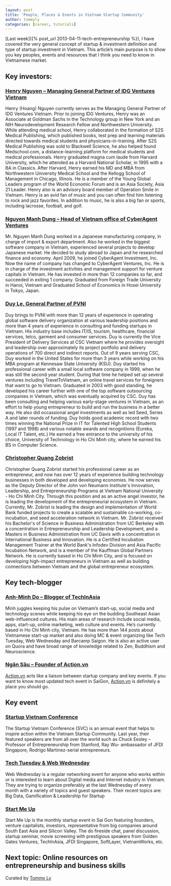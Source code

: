 ```yaml
---
layout: post
title: 'People, Places & Events in Vietnam Startup Community'
author: tommyly
categories: [career, tutorials]
---
```


[Last week]({% post_url 2013-04-11-tech-entrepreneurship %}), I have covered the very general
concept of startup & investment definition and type of startup investment in Vietnam.  This
article’s main purpose is to show you key peoples, events and resources that I think you need to
know in Vietnamese market.

## Key investors:

### [Henry Nguyen – Managing General Partner of IDG Ventures Vietnam](http://idgvv.com.vn/en/team/henry-nguyen)

Henry (Hoang) Nguyen currently serves as the Managing General Partner of IDG Ventures Vietnam.
Prior to joining IDG Ventures, Henry was an Associate at Goldman Sachs in the Technology group in
New York and an NIH Neurodevelopment Research Fellow and Northwestern University. While attending
medical school, Henry collaborated in the formation of S2S Medical Publishing, which published
books, test prep and learning materials directed towards medical students and
physicians-in-training.  After S2S Medical Publishing was sold to Blackwell Science, he also helped
found Medschool.com, a distance-learning platform for medical students and medical professionals.
Henry graduated magna cum laude from Harvard University, which he attended as a Harvard National
Scholar, in 1995 with a BA in Classics. After Harvard, Henry earned his MD and MBA from
Northwestern University Medical School and the Kellogg School of Management in Chicago, Illinois.
He is a member of the Young Global Leaders program of the World Economic Forum and is an Asia
Society, Asia 21 Leader. Henry also is an advisory board member of Operation Smile in Vietnam.
Henry is an avid fan of music and you can often find him listening to rock and jazz favorites. In
addition to music, he is also a big fan or sports, including lacrosse, football, and golf.

### [Nguyen Manh Dung – Head of Vietnam office of CyberAgent Ventures](http://www.cyberagentventures.com/en/memberinfo-en/link-nguyen-manh-dung/)

Mr. Nguyen Manh Dung worked in a Japanese manufacturing company, in charge of import & export
department. Also he worked in the biggest software company in Vietnam, experienced several projects
to develop Japanese market. He decided to study abroad to Japan and he researched finance and
economy. April 2009, he joined CyberAgent Investment, Inc.  Now the name of company has changed to
CyberAgent Ventures, Inc. He is in charge of the investment activities and management support for
venture capitals in Vietnam. He has invested in more than 12 companies so far, and succeeded in
exiting 1 company. Graduated from Foreign Trade University in Hanoi, Vietnam and Graduated School
of Economics in Hosei University in Tokyo, Japan.

### [Duy Le, General Partner of PVNI](http://pvni.vn/en/about.html?view=company&layout=about&q=60)

Duy brings to PVNI with more than 12 years of experience in operating global software delivery
organization at various leadership positions and more than 4 years of experience in consulting and
funding startups in Vietnam. His industry base includes IT/IS, tourism, healthcare, financial
services, telco, garment and consumer services. Duy is currently the Vice President of Delivery
Services at CSC Vietnam where he provides oversight and leadership over approximately its project
portfolio and delivery operations of 700 direct and indirect reports.  Out of 9 years serving CSC,
Duy worked in the United States for more than 3 years while working on his MBA program at Kennesaw
State University (KSU). Duy started his professional career with a small local software company in
1999, when he was still the second year student.  During that time he helped set up several
ventures including TravelToVietnam, an online travel services for foreigners that want to go to
Vietnam. Graduated in 2003 with good standing, he developed his career further with one of the top
software outsourcing companies in Vietnam, which was eventually acquired by CSC. Duy has been
consulting and helping various early-stage ventures in Vietnam, as an effort to help young
entrepreneur to build and run the business in a better way.  He also did occassional angel
investments as well as led Seed, Series A and later rounds of funding. Duy holds good academic
record with two times winning the National Prize in IT for Talented High School Students (1997 and
1998) and various notable awards and recognitions (Eureka, Local IT Talent, etc.) He earned a free
entrance to the university of his choice, University of Technology in Ho Chi Minh city, where he
earned his BS in Computer Science.

### [Christopher Quang Zobrist](http://about.me/christopherzobrist)

Christopher Quang Zobrist started his professional career as an entrepreneur, and now has over 12
years of experience building technology businesses in both developed and developing economies. He
now serves as the Deputy Director of the John von Neumann Institute's Innovation, Leadership, and
Entrepreneurship Programs at Vietnam National University - Ho Chi Minh City. Through this position
and as an active angel investor, he is leading the development of the entrepreneurial ecosystem in
Vietnam. Currently, Mr. Zobrist is leading the design and implementation of World Bank funded
projects to create a scalable and sustainable co-working, co-incubation, and seed acceleration
network in Vietnam. Mr. Zobrist received his Bachelor's of Science in Business Administration from
UC Berkeley with a concentration in Entrepreneurship and Leadership Development, and a Masters in
Business Administration from UC Davis with a concentration in International Business and
Innovation. He is a Certified Incubation Management Trainer at the World Bank's Infodev Division
and Asia Pacific Incubation Network, and is a member of the Kauffman Global Partners Network. He is
currently based in Ho Chi Minh City, and is focused on developing high-impact entrepreneurs in
Vietnam as well as building connections between Vietnam and the global entrepreneur ecosystem.

## Key tech-blogger

### [Anh-Minh Do – Blogger of TechInAsia](http://www.techinasia.com/author/anh-minh-do/)

Minh juggles keeping his pulse on Vietnam’s start-up, social media and technology scenes while
keeping his eye on the budding Southeast Asian web-influenced cultures. His main areas of research
include social media, apps, start-up, online marketing, web culture and events. He’s currently
based in Ho Chi Minh city, Vietnam. He has more than 144 posts about Vietnamese start-up market and
also doing MC & event organizing like Tech Tuesday, Web Wednesday and Barcamp Saigon. He is also an
active user on Quora and have broad range of knowledge related to Zen, Buddhism and Neuroscience.

### [Ngân Sâu – Founder of Action.vn](http://www.action.vn)

[Action.vn](http://www.action.vn/ "Action.vn") acts like a liaison between startup company and key
events. If you want to know most updated tech event in SaiGon, [Action.vn](http://www.action.vn/
"Action.vn") is definitely a place you should go.

## Key event

### [Startup Vietnam Conference](http://startup.vn/startup/index.php)

The Startup Vietnam Conference (SVC) is an annual event that helps to inspire action within the
Vietnam Startup Community. Last year, their featured speakers are from all over the world such as
Chuck Eesley – Professor of Entrepreneurship from Stanford, Ray Wu- ambassador of JFDI Singapore,
Rodrigo Martinez-serial entrepreneurs.

### [Tech Tuesday & Web Wednesday](https://www.facebook.com/WebWednesdayVietnam/info)

Web Wednesday is a regular networking event for anyone who works within or is interested to learn
about Digital media and Internet industry in Vietnam. They are trying to organize preferably at the
last Wednesday of every month with a variety of topics and guest speakers. Their recent topics are:
Big Data, Gamification & Leadership for Startup

### [Start Me Up](https://www.facebook.com/startmeup.vn)

Start Me Up is the monthly startup event in Sai Gon featuring founders, venture capitalists,
investors, representative from big companies around South East Asia and Silicon Valley. The do
fireside chat, panel discussion, startup seminar, movie screening with prestigious speakers from
Golden Gates Ventures, TechInAsia, JFDI Singapore, SoftLayer, VietnamWorks, etc.

## Next topic: Online resources on entrepreneurship and business skills

Curated by [Tommy Ly](http://www.tommy.ly "Tommy Ly")
